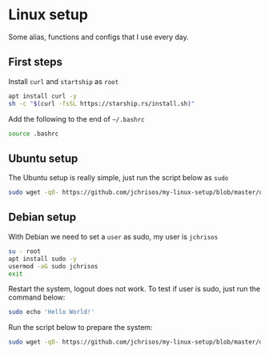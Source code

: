 # Linux setup
Some alias, functions and configs that I use every day.

## First steps
Install `curl` and `startship` as `root`

```sh
apt install curl -y
sh -c "$(curl -fsSL https://starship.rs/install.sh)"
```
Add the following to the end of `~/.bashrc`
```sh
source .bashrc
```

## Ubuntu setup
The Ubuntu setup is really simple, just run the script below as `sudo`

```sh
sudo wget -qO- https://github.com/jchrisos/my-linux-setup/blob/master/ubuntu_setup.sh | bash
```

## Debian setup
With Debian we need to set a `user` as sudo, my user is `jchrisos`
```sh
su - root
apt install sudo -y
usermod -aG sudo jchrisos
exit
```
Restart the system, logout does not work.
To test if user is sudo, just run the command below:
```sh
sudo echo 'Hello World!'
```

Run the script below to prepare the system:
```sh
sudo wget -qO- https://github.com/jchrisos/my-linux-setup/blob/master/debian_setup.sh | bash
```
